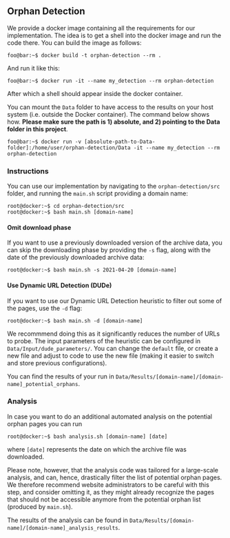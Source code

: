 ## Orphan Detection
We provide a docker image containing all the requirements for our implementation. The idea is to get a shell into the docker image and run the code there.
You can build the image as follows:

```console
foo@bar:~$ docker build -t orphan-detection --rm .
```
And run it like this:

```console
foo@bar:~$ docker run -it --name my_detection --rm orphan-detection
```
After which a shell should appear inside the docker container.

You can mount the ```Data``` folder to have access to the results on your host system (i.e. outside the Docker container). The command below shows how. **Please make sure the path is 1) absolute, and 2) pointing to the Data folder in this project**.
```console
foo@bar:~$ docker run -v [absolute-path-to-Data-folder]:/home/user/orphan-detection/Data -it --name my_detection --rm orphan-detection
```

### Instructions
You can use our implementation by navigating to the ```orphan-detection/src``` folder, and running the ```main.sh``` script providing a domain name:
```console
root@docker:~$ cd orphan-detection/src
root@docker:~$ bash main.sh [domain-name]
```

#### Omit download phase
If you want to use a previously downloaded version of the archive data, you can skip the downloading phase by providing the ```-s```
 flag, along with the date of the previously downloaded archive data:
 ```console
root@docker:~$ bash main.sh -s 2021-04-20 [domain-name]
```
#### Use Dynamic URL Detection (DUDe)
If you want to use our Dynamic URL Detection heuristic to filter out some of the pages, use the ```-d``` flag:
 ```console
root@docker:~$ bash main.sh -d [domain-name]
```
We recommmend doing this as it significantly reduces the number of URLs to probe. The input parameters of the heuristic can be configured in ```Data/Input/dude_parameters/```. You can change the ```default``` file, or create a new file and adjust to code to use the new file (making it easier to switch and store previous configurations).

You can find the results of your run in ```Data/Results/[domain-name]/[domain-name]_potential_orphans```.

### Analysis

In case you want to do an additional automated analysis on the potential orphan pages you can run

 ```console
root@docker:~$ bash analysis.sh [domain-name] [date]
```

where ```[date]``` represents the date on which the archive file was downloaded.

Please note, however, that the analysis code was tailored for a large-scale analysis, and can, hence, drastically filter the list of potential orphan pages. We therefore recommend website administrators to be careful with this step, and consider omitting it, as they might already recognize the pages that should not be accessible anymore from the potential orphan list (produced by ```main.sh```).

The results of the analysis can be found in ```Data/Results/[domain-name]/[domain-name]_analysis_results```.
